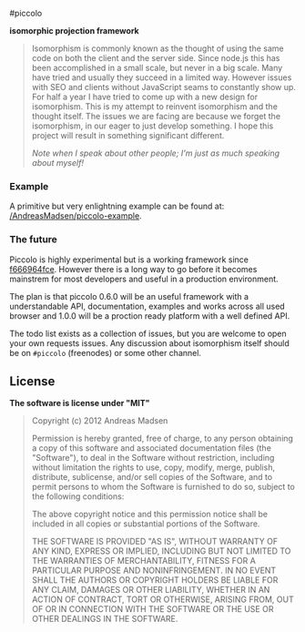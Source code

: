 #piccolo

**isomorphic projection framework**

> Isomorphism is commonly known as the thought of using the same code on both
> the client and the server side. Since node.js this has been accomplished in
> a small scale, but never in a big scale. Many have tried and usually they
> succeed in a limited way. However issues with SEO and clients without
> JavaScript seams to constantly show up. For half a year I have tried to come
> up with a new design for isomorphism. This is my attempt to reinvent
> isomorphism and the thought itself. The issues we are facing are because we
> forget the isomorphism, in our eager to just develop something. I hope this
> project will result in something significant different.
>
> _Note when I speak about other people; I'm just as much speaking about myself!_

### Example

A primitive but very enlightning example can be found at:
[/AndreasMadsen/piccolo-example](https://github.com/AndreasMadsen/piccolo-example).

### The future

Piccolo is highly experimental but is a working framework since
[f666964fce](/AndreasMadsen/piccolo/commit/f666964fcee2c604ebbec0ab8574e1d32a26f9a3).
However there is a long way to go before it becomes mainstrem for most developers
and useful in a production environment.

The plan is that piccolo 0.6.0 will be an useful framework with a understandable API,
documentation, examples and works across all used browser and 1.0.0 will be a
proction ready platform with a well defined API.

The todo list exists as a collection of issues, but you are welcome to open your own
requests issues. Any discussion about isomorphism itself should be on `#piccolo`
(freenodes) or some other channel.

## License

**The software is license under "MIT"**

> Copyright (c) 2012 Andreas Madsen
>
> Permission is hereby granted, free of charge, to any person obtaining a copy
> of this software and associated documentation files (the "Software"), to deal
> in the Software without restriction, including without limitation the rights
> to use, copy, modify, merge, publish, distribute, sublicense, and/or sell
> copies of the Software, and to permit persons to whom the Software is
> furnished to do so, subject to the following conditions:
>
> The above copyright notice and this permission notice shall be included in
> all copies or substantial portions of the Software.
>
> THE SOFTWARE IS PROVIDED "AS IS", WITHOUT WARRANTY OF ANY KIND, EXPRESS OR
> IMPLIED, INCLUDING BUT NOT LIMITED TO THE WARRANTIES OF MERCHANTABILITY,
> FITNESS FOR A PARTICULAR PURPOSE AND NONINFRINGEMENT. IN NO EVENT SHALL THE
> AUTHORS OR COPYRIGHT HOLDERS BE LIABLE FOR ANY CLAIM, DAMAGES OR OTHER
> LIABILITY, WHETHER IN AN ACTION OF CONTRACT, TORT OR OTHERWISE, ARISING FROM,
> OUT OF OR IN CONNECTION WITH THE SOFTWARE OR THE USE OR OTHER DEALINGS IN
> THE SOFTWARE.
